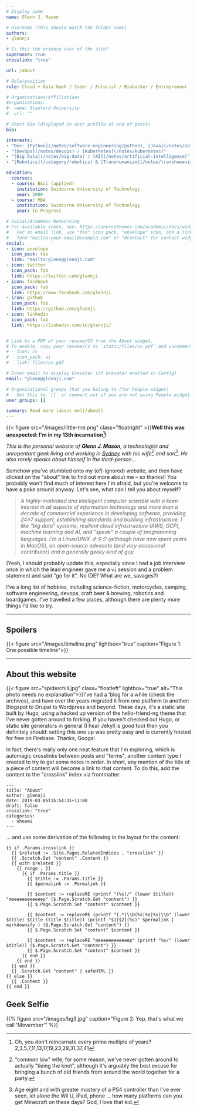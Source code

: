 ```yaml
---
# Display name
name: Glenn J. Mason

# Username (this should match the folder name)
authors:
- glennji

# Is this the primary user of the site?
superuser: true
crosslink: "true"

url: /about

# Role/position
role: Cloud + Data Geek / Coder / Futurist / Biohacker / Entrepreneur

# Organizations/Affiliations
#organizations:
#- name: Stanford University
#  url: ""

# Short bio (displayed in user profile at end of posts)
bio:

interests:
- "Dev: [Python](/notes/software-engineering/python), [Java](/notes/software-engineering/java), [React](/notes/software-engineering/react)"
- "[DevOps](/notes/devops) / [Kubernetes](/notes/kubernetes)"
- "[Big Data](/notes/big-data) / [AI](/notes/artificial-intelligence)"
- "[Robotics](/category/robotics) & [Transhumanism](/notes/transhumanism)"

education:
  courses:
  - course: BSci (applied)
    institution: Swinburne University of Technology
    year: 2000
  - course: MBA
    institution: Swinburne University of Technology
    year: In Progress

# Social/Academic Networking
# For available icons, see: https://sourcethemes.com/academic/docs/widgets/#icons
#   For an email link, use "fas" icon pack, "envelope" icon, and a link in the
#   form "mailto:your-email@example.com" or "#contact" for contact widget.
social:
- icon: envelope
  icon_pack: fas
  link: "mailto:glenn@glennji.com"
- icon: twitter
  icon_pack: fab
  link: https://twitter.com/glennji
- icon: facebook
  icon_pack: fab
  link: https://www.facebook.com/glennji
- icon: github
  icon_pack: fab
  link: https://github.com/glennji
- icon: linkedin
  icon_pack: fab
  link: https://linkedin.com/in/glennji/


# Link to a PDF of your resume/CV from the About widget.
# To enable, copy your resume/CV to `static/files/cv.pdf` and uncomment the lines below.
# - icon: cv
#   icon_pack: ai
#   link: files/cv.pdf

# Enter email to display Gravatar (if Gravatar enabled in Config)
email: "glenn@glennji.com"

# Organizational groups that you belong to (for People widget)
#   Set this to `[]` or comment out if you are not using People widget.
user_groups: []

summary: Read more [about me](/about)
---
```


{{< figure src="/images/little-me.png" class="floatright" >}}**Well this was unexpected: I'm in my 13th incarnation[^3]!**

_This is the personal website of **Glenn J. Mason**, a technologist and unrepentant geek living and working in [Sydney](/places/inner-west-sydney) with his wife[^1] and son[^2]. He also rarely speaks about himself in the third-person..._

[^1]: "common law" wife; for some reason, we've never gotten around to actually "tieing the knot", although it's arguably the best excuse for bringing a bunch of old friends from around the world together for a party.

[^2]: Age eight and with greater mastery of a PS4 controller than I've ever seen, let alone the Wii U, iPad, phone ... how many platforms can you get Minecraft on these days? God, I love that kid.

[^3]: Oh, you don't reincarnate every prime multiple of years? 2,3,5,7,11,13,17,19,23,29,31,37,41

Somehow you've stumbled onto my (oft-ignored) website, and then have clicked on the "about" link to find out more about me – so thanks!! You probably won't find much of interest here I'm afraid, but you're welcome to have a poke around anyway. Let's see, what can I tell you about myself?

> _A highly-motivated and intelligent computer scientist with a keen interest in all aspects of information technology and more than a decade of commercial experience in developing software, providing 24×7 support, establishing standards and building infrastructure. I like “big data” systems, resilient cloud infrastructure (AWS, GCP), machine learning and AI, and “speak” a couple of programming languages. I’m a Linux/UNIX オタク (although have now spent years in MacOS), an open-source advocate (and very occasional contributor) and a generally geeky kind of guy._

(Yeah, I should probably update this, especially since I had a job interview once in which the lead engineer gave me a `vi` session and a problem statement and said "go for it".  No IDE? What are we, savages?)

I've a long list of hobbies, including science-fiction, motorcycles, camping, software engineering, devops, craft beer & brewing, robotics and boardgames. I've travelled a few places, although there are plenty more things I'd like to try.

***

## Spoilers

{{< figure src="/images/timeline.png" lightbox="true" caption="Figure 1: One possible timeline">}}

***

## About this website

{{< figure src="spiderchill.jpg" class="floatleft" lightbox="true" alt="This photo needs no explanation">}}I've had a 'blog for a while (check the archives), and have over the years migrated it from one platform to another: Blogspot to Drupal to Wordpress and beyond. These days, it's a static site built by Hugo, using a hacked up version of the hello-friend-ng theme that I've never gotten around to forking. If you haven't checked out Hugo, or static site generators in general (I hear Jekyll is good too) then you definitely should: setting this one up was pretty easy and is currently hosted for free on Firebase. Thanks, Googs!


In fact, there's really only one neat feature that I'm exploring, which is automagic crosslinks between posts and "terms", another content type I created to try to get some notes in order. In short, any mention of the title of a piece of content will become a link to that content. To do this, add the content to the "crosslink" index via frontmatter:
```
---
title: "About"
author: glennji
date: 2019-03-05T15:54:31+11:00
draft: false
crosslink: "true"
categories:
  - whoami
---
```

... and use some derivation of the following in the layout for the content:

```
{{ if .Params.crosslink }}
  {{ $related := .Site.Pages.RelatedIndices . "crosslink" }}
  {{ .Scratch.Set "content" .Content }}
  {{ with $related }}
    {{ range . }}
      {{ if .Params.title }}
        {{ $title := .Params.title }}
        {{ $permalink := .Permalink }}

        {{ $content := replaceRE (printf "(%s)/" (lower $title)) "meeeeeeeeeeeep" ($.Page.Scratch.Get "content") }}
        {{ $.Page.Scratch.Set "content" $content }}

        {{ $content := replaceRE (printf "(.*)\\b(%s|%s|%s)\\b" (lower $title) $title (title $title)) (printf "$1[$2](%s)" $permalink | markdownify ) ($.Page.Scratch.Get "content") }}
        {{ $.Page.Scratch.Set "content" $content }}

        {{ $content := replaceRE "meeeeeeeeeeeep" (printf "%s/" (lower $title)) ($.Page.Scratch.Get "content") }}
        {{ $.Page.Scratch.Set "content" $content }}
      {{ end }}
    {{ end }}
  {{ end }}
  {{ .Scratch.Get "content" | safeHTML }}
{{ else }}
  {{ .Content }}
{{ end }}

```

## Geek Selfie
{{% figure src="/images/bg3.jpg" caption="Figure 2: Yep, that's what we call 'Movember'" %}}

